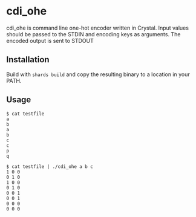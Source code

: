 # cdi_ohe

cdi_ohe is command line one-hot encoder written in Crystal. Input values should be passed to the STDIN and encoding keys as arguments.
The encoded output is sent to STDOUT

## Installation

Build with `shards build` and copy the resulting binary to a location in your PATH.

## Usage

```
$ cat testfile 
a
b
a
b
c
c
p
q

$ cat testfile | ./cdi_ohe a b c
1 0 0
0 1 0
1 0 0
0 1 0
0 0 1
0 0 1
0 0 0
0 0 0
```